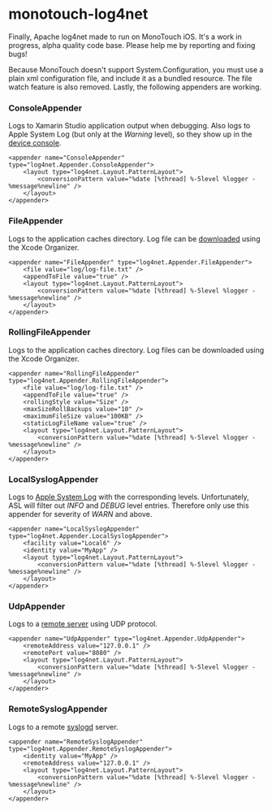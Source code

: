 monotouch-log4net
====================

Finally, Apache log4net made to run on MonoTouch iOS. It's a work in progress, alpha quality code base. Please help me by reporting and fixing bugs!

Because MonoTouch doesn't support System.Configuration, you must use a plain xml configuration file, and include it as a bundled resource. The file watch feature is also removed. Lastly, the following appenders are working.

### ConsoleAppender

Logs to Xamarin Studio application output when debugging. Also logs to Apple System Log (but only at the *Warning* level), so they show up in the [device console](http://developer.apple.com/library/ios/qa/qa1747/_index.html).

    <appender name="ConsoleAppender" type="log4net.Appender.ConsoleAppender">
        <layout type="log4net.Layout.PatternLayout">
            <conversionPattern value="%date [%thread] %-5level %logger - %message%newline" />
        </layout>
    </appender>

### FileAppender

Logs to the application caches directory. Log file can be [downloaded](http://developer.apple.com/library/ios/recipes/xcode_help-devices_organizer/articles/copy_app_data_from_sandbox.html#//apple_ref/doc/uid/TP40010392-CH14-SW1) using the Xcode Organizer.

    <appender name="FileAppender" type="log4net.Appender.FileAppender">
        <file value="log/log-file.txt" />
        <appendToFile value="true" />
        <layout type="log4net.Layout.PatternLayout">
            <conversionPattern value="%date [%thread] %-5level %logger - %message%newline" />
        </layout>
    </appender>

### RollingFileAppender

Logs to the application caches directory. Log files can be downloaded using the Xcode Organizer.

    <appender name="RollingFileAppender" type="log4net.Appender.RollingFileAppender">
        <file value="log/log-file.txt" />
        <appendToFile value="true" />
        <rollingStyle value="Size" />
        <maxSizeRollBackups value="10" />
        <maximumFileSize value="100KB" />
        <staticLogFileName value="true" />
        <layout type="log4net.Layout.PatternLayout">
            <conversionPattern value="%date [%thread] %-5level %logger - %message%newline" />
        </layout>
    </appender>

### LocalSyslogAppender

Logs to [Apple System Log](http://developer.apple.com/library/mac/documentation/MacOSX/Conceptual/BPSystemStartup/Chapters/LoggingErrorsAndWarnings.html) with the corresponding levels. Unfortunately, ASL will filter out *INFO* and *DEBUG* level entries. Therefore only use this appender for severity of *WARN* and above.

    <appender name="LocalSyslogAppender" type="log4net.Appender.LocalSyslogAppender">
        <facility value="Local6" />
        <identity value="MyApp" />
        <layout type="log4net.Layout.PatternLayout">
            <conversionPattern value="%date [%thread] %-5level %logger - %message%newline" />
        </layout>
    </appender>

### UdpAppender

Logs to a [remote server](https://gist.github.com/drunkirishcoder/6269357) using UDP protocol.

    <appender name="UdpAppender" type="log4net.Appender.UdpAppender">
        <remoteAddress value="127.0.0.1" />
        <remotePort value="8080" />
        <layout type="log4net.Layout.PatternLayout">
            <conversionPattern value="%date [%thread] %-5level %logger - %message%newline" />
        </layout>
    </appender>

### RemoteSyslogAppender

Logs to a remote [syslogd](http://linux.about.com/od/commands/l/blcmdl8_syslogd.htm) server.

    <appender name="RemoteSyslogAppender" type="log4net.Appender.RemoteSyslogAppender">
        <identity value="MyApp" />
        <remoteAddress value="127.0.0.1" />
        <layout type="log4net.Layout.PatternLayout">
            <conversionPattern value="%date [%thread] %-5level %logger - %message%newline" />
        </layout>
    </appender>

